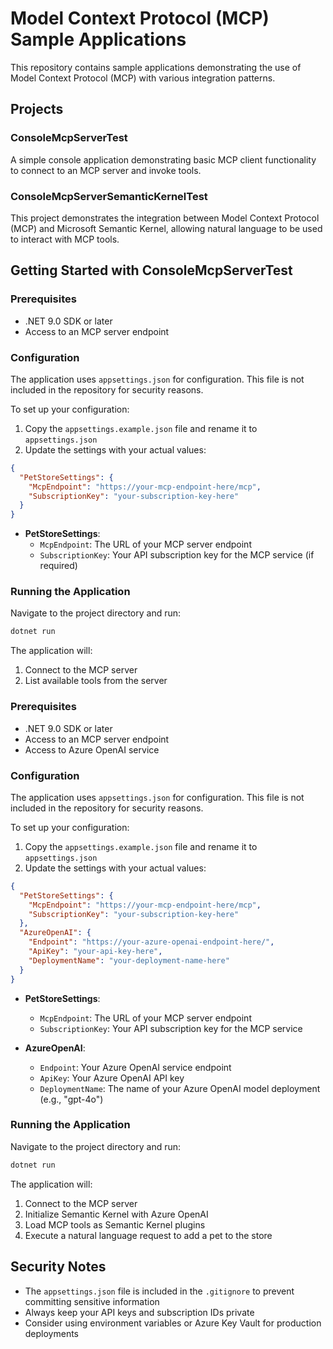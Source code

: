 # Model Context Protocol (MCP) Sample Applications

This repository contains sample applications demonstrating the use of Model Context Protocol (MCP) with various integration patterns.

## Projects

### ConsoleMcpServerTest

A simple console application demonstrating basic MCP client functionality to connect to an MCP server and invoke tools.

### ConsoleMcpServerSemanticKernelTest

This project demonstrates the integration between Model Context Protocol (MCP) and Microsoft Semantic Kernel, allowing natural language to be used to interact with MCP tools.

## Getting Started with ConsoleMcpServerTest

### Prerequisites

- .NET 9.0 SDK or later
- Access to an MCP server endpoint

### Configuration

The application uses `appsettings.json` for configuration. This file is not included in the repository for security reasons. 

To set up your configuration:

1. Copy the `appsettings.example.json` file and rename it to `appsettings.json`
2. Update the settings with your actual values:

```json
{
  "PetStoreSettings": {
    "McpEndpoint": "https://your-mcp-endpoint-here/mcp",
    "SubscriptionKey": "your-subscription-key-here"
  }
}
```

- **PetStoreSettings**:
  - `McpEndpoint`: The URL of your MCP server endpoint
  - `SubscriptionKey`: Your API subscription key for the MCP service (if required)

### Running the Application

Navigate to the project directory and run:

```bash
dotnet run
```

The application will:
1. Connect to the MCP server
2. List available tools from the server

### Prerequisites

- .NET 9.0 SDK or later
- Access to an MCP server endpoint
- Access to Azure OpenAI service

### Configuration

The application uses `appsettings.json` for configuration. This file is not included in the repository for security reasons. 

To set up your configuration:

1. Copy the `appsettings.example.json` file and rename it to `appsettings.json`
2. Update the settings with your actual values:

```json
{
  "PetStoreSettings": {
    "McpEndpoint": "https://your-mcp-endpoint-here/mcp",
    "SubscriptionKey": "your-subscription-key-here"
  },
  "AzureOpenAI": {
    "Endpoint": "https://your-azure-openai-endpoint-here/",
    "ApiKey": "your-api-key-here",
    "DeploymentName": "your-deployment-name-here"
  }
}
```

- **PetStoreSettings**:
  - `McpEndpoint`: The URL of your MCP server endpoint
  - `SubscriptionKey`: Your API subscription key for the MCP service

- **AzureOpenAI**:
  - `Endpoint`: Your Azure OpenAI service endpoint
  - `ApiKey`: Your Azure OpenAI API key
  - `DeploymentName`: The name of your Azure OpenAI model deployment (e.g., "gpt-4o")

### Running the Application

Navigate to the project directory and run:

```bash
dotnet run
```

The application will:
1. Connect to the MCP server
2. Initialize Semantic Kernel with Azure OpenAI
3. Load MCP tools as Semantic Kernel plugins
4. Execute a natural language request to add a pet to the store

## Security Notes

- The `appsettings.json` file is included in the `.gitignore` to prevent committing sensitive information
- Always keep your API keys and subscription IDs private
- Consider using environment variables or Azure Key Vault for production deployments
